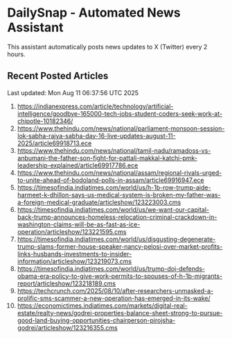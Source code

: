 # DailySnap - Automated News Assistant

This assistant automatically posts news updates to X (Twitter) every 2 hours.

## Recent Posted Articles

Last updated: Mon Aug 11 06:37:56 UTC 2025

1. https://indianexpress.com/article/technology/artificial-intelligence/goodbye-165000-tech-jobs-student-coders-seek-work-at-chipotle-10182346/
2. https://www.thehindu.com/news/national/parliament-monsoon-session-lok-sabha-rajya-sabha-day-16-live-updates-august-11-2025/article69918713.ece
3. https://www.thehindu.com/news/national/tamil-nadu/ramadoss-vs-anbumani-the-father-son-fight-for-pattali-makkal-katchi-pmk-leadership-explained/article69917786.ece
4. https://www.thehindu.com/news/national/assam/regional-rivals-urged-to-unite-ahead-of-bodoland-polls-in-assam/article69916947.ece
5. https://timesofindia.indiatimes.com/world/us/h-1b-row-trump-aide-harmeet-k-dhillon-says-us-medical-system-is-broken-my-father-was-a-foreign-medical-graduate/articleshow/123223003.cms
6. https://timesofindia.indiatimes.com/world/us/we-want-our-capital-back-trump-announces-homeless-relocation-criminal-crackdown-in-washington-claims-will-be-as-fast-as-ice-operation/articleshow/123221595.cms
7. https://timesofindia.indiatimes.com/world/us/disgusting-degenerate-trump-slams-former-house-speaker-nancy-pelosi-over-market-profits-links-husbands-investments-to-insider-information/articleshow/123219073.cms
8. https://timesofindia.indiatimes.com/world/us/trump-doj-defends-obama-era-policy-to-give-work-permits-to-spouses-of-h-1b-migrants-report/articleshow/123218189.cms
9. https://techcrunch.com/2025/08/10/after-researchers-unmasked-a-prolific-sms-scammer-a-new-operation-has-emerged-in-its-wake/
10. https://economictimes.indiatimes.com/markets/digital-real-estate/realty-news/godrej-properties-balance-sheet-strong-to-pursue-good-land-buying-opportunities-chairperson-pirojsha-godrej/articleshow/123216355.cms
